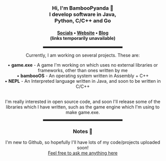 <div align="center">
  <h3>Hi, I'm BambooPyanda 👋<br>I develop software in Java, <br>Python, C/C++ and Go</h3>
  <h4> <a href="https://github.com/BambooPyanda/BambooPyanda/socials.md">Socials</a> • <a href="https://www.google.com">Website</a> • <a href="https://www.google.com">Blog</a> <br>(links temporarily unavailable)</h4>
  
  <hr width="50%" style="height:5px;">
  
  <p>Currently, I am working on several projects. These are:</p>
  <a>• <b>game.exe</b> - A game I'm working on which uses no external libraries or frameworks, other than ones written by me<br></a>
  <a>• <b>bambooOS</b> - An operating system written in Assembly + C++<br></a>
  <a>• <b>NEPL</b> - An Interpreted language written in Java, and soon to be written in C/C++<br><br></a>
  
  <p>I'm really interested in open source code, and soon I'll release some of the libraries which I have written, such as the game engine which I'm using to make game.exe.</p>

  <hr width="50%" style="height:5px;">
  
  <h3>Notes 📝</h3>
  
  <a>I'm new to Github, so hopefully I'll have lots of my code/projects uploaded soon!<br></a>
  <a href=https://github.com/BambooPyanda/BambooPyanda/issues/1>Feel free to ask me anything here</a>
  
</div>
